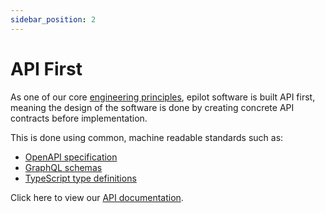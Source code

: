 ```yaml
---
sidebar_position: 2
---
```


# API First

As one of our core [engineering principles](https://github.com/epilot-dev/engineering-principles#api-first-we-design-software-with-apis), epilot software is built API first, meaning the design of the software is done by creating concrete API contracts before implementation.

This is done using common, machine readable standards such as:

- [OpenAPI specification](https://www.openapis.org/)
- [GraphQL schemas](https://graphql.org/)
- [TypeScript type definitions](https://www.typescriptlang.org/)

Click here to view our [API documentation](/api).